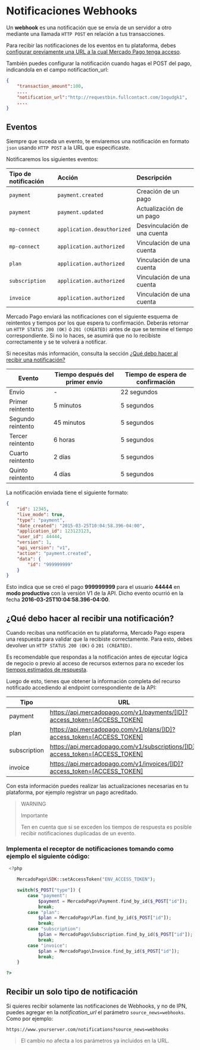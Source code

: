 # Notificaciones Webhooks

Un **webhook** es una notificación que se envía de un servidor a otro mediante una llamada `HTTP POST` en relación a tus transacciones.

Para recibir las notificaciones de los eventos en tu plataforma, debes [configurar previamente una URL a la cual Mercado Pago tenga acceso](https://www.mercadopago.com/mla/account/webhooks).

También puedes configurar la notificación cuando hagas el POST del pago, indicandola en el campo notificaction_url:

```json
{
	"transaction_amount":100,
	....
	"notification_url":"http://requestbin.fullcontact.com/1ogudgk1",
    ....
}
```


## Eventos

Siempre que suceda un evento, te enviaremos una notificación en formato `json` usando `HTTP POST` a la URL que especificaste.

Notificaremos los siguientes eventos:

| Tipo de notificación |           Acción           |         Descripción          |
| :------------------- | :------------------------- | :--------------------------- |
| `payment`            | `payment.created`          | Creación de un pago          |
| `payment`            | `payment.updated`          | Actualización de un pago     |
| `mp-connect`         | `application.deauthorized` | Desvinculación de una cuenta |
| `mp-connect`         | `application.authorized`   | Vinculación de una cuenta    |
| `plan`               | `application.authorized`   | Vinculación de una cuenta    |
| `subscription`       | `application.authorized`   | Vinculación de una cuenta    |
| `invoice`            | `application.authorized`   | Vinculación de una cuenta    |

Mercado Pago enviará las notificaciones con el siguiente esquema de reintentos y tiempos por los que espera tu confirmación. Deberás retornar un `HTTP STATUS 200 (OK)` ó `201 (CREATED)` antes de que se termine el tiempo correspondiente. Si no lo haces, se asumirá que no lo recibiste correctamente y se te volverá a notificar.

Si necesitas más información, consulta la sección [¿Qué debo hacer al recibir una notificación?](#bookmark_¿qué_debo_hacer_al_recibir_una_notificación?)

| Evento            | Tiempo después del primer envío | Tiempo de espera de confirmación |
|-------------------|---------------------------------|----------------------------------|
| Envío             | -                               | 22 segundos                      |
| Primer reintento  | 5 minutos                       | 5 segundos                       |
| Segundo reintento | 45 minutos                      | 5 segundos                       |
| Tercer reintento  | 6 horas                         | 5 segundos                       |
| Cuarto reintento  | 2 días                          | 5 segundos                       |
| Quinto reintento  | 4 días                          | 5 segundos                       |

La notificación enviada tiene el siguiente formato:

```json
{
    "id": 12345,
    "live_mode": true,
    "type": "payment",
    "date_created": "2015-03-25T10:04:58.396-04:00",
    "application_id": 123123123,
    "user_id": 44444,
    "version": 1,
    "api_version": "v1",
    "action": "payment.created",
    "data": {
        "id": "999999999"
    }
}
```

Esto indica que se creó el pago **999999999** para el usuario **44444** en **modo productivo** con la versión V1 de la API. Dicho evento ocurrió en la fecha **2016-03-25T10:04:58.396-04:00**.


## ¿Qué debo hacer al recibir una notificación?

Cuando recibas una notificación en tu plataforma, Mercado Pago espera una respuesta para validar que la recibiste correctamente. Para esto, debes devolver un `HTTP STATUS 200 (OK)` ó `201 (CREATED)`.

Es recomendable que respondas a la notificación antes de ejecutar lógica de negocio o previo al acceso de recursos externos para no exceder los [tiempos estimados de respuesta](#bookmark_eventos).

Luego de esto, tienes que obtener la información completa del recurso notificado accediendo al endpoint correspondiente de la API:

Tipo         | URL                                                | Documentación
------------ | -------------------------------------------------- | --------------------
payment      | https://api.mercadopago.com/v1/payments/[ID]?access_token=[ACCESS_TOKEN]      | [Ver documentación](https://www.mercadopago.com.ar/developers/es/reference/payments/_payments_id/get/)
plan         | https://api.mercadopago.com/v1/plans/[ID]?access_token=[ACCESS_TOKEN]         | -
subscription | https://api.mercadopago.com/v1/subscriptions/[ID]?access_token=[ACCESS_TOKEN] | -
invoice      | https://api.mercadopago.com/v1/invoices/[ID]?access_token=[ACCESS_TOKEN]      | [Ver documentación](https://www.mercadopago.com.ar/developers/es/reference/invoices/_invoices_id/get/)


Con esta información puedes realizar las actualizaciones necesarias en tu plataforma, por ejemplo registrar un pago acreditado.

> WARNING
>
> Importante
>
> Ten en cuenta que si se exceden los tiempos de respuesta es posible recibir notificaciones duplicadas de un evento.

### Implementa el receptor de notificaciones tomando como ejemplo el siguiente código:

```php
 <?php

    MercadoPago\SDK::setAccessToken("ENV_ACCESS_TOKEN");

    switch($_POST["type"]) {
        case "payment":
            $payment = MercadoPago\Payment.find_by_id($_POST["id"]);
            break;
        case "plan":
            $plan = MercadoPago\Plan.find_by_id($_POST["id"]);
            break;
        case "subscription":
            $plan = MercadoPago\Subscription.find_by_id($_POST["id"]);
            break;
        case "invoice":
            $plan = MercadoPago\Invoice.find_by_id($_POST["id"]);
            break;
    }

?>
```

## Recibir un solo tipo de notificación

Si quieres recibir solamente las notificaciones de Webhooks, y no de IPN, puedes agregar en la *notification_url* el parámetro `source_news=webhooks`. Como por ejemplo:

`https://www.yourserver.com/notifications?source_news=webhooks`

> El cambio no afecta a los parámetros ya incluidos en la URL.
